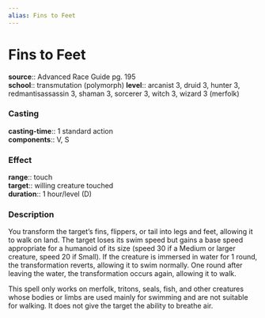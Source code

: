 ```yaml
---
alias: Fins to Feet
---
```


# Fins to Feet 

**source**:: Advanced Race Guide pg. 195  
**school**:: transmutation (polymorph)
**level**:: arcanist 3, druid 3, hunter 3, redmantisassassin 3, shaman 3, sorcerer 3, witch 3, wizard 3 (merfolk)

### Casting 

**casting-time**:: 1 standard action  
**components**:: V, S

### Effect 

**range**:: touch  
**target**:: willing creature touched  
**duration**:: 1 hour/level (D)

### Description 

You transform the target’s fins, flippers, or tail into legs and feet, allowing it to walk on land. The target loses its swim speed but gains a base speed appropriate for a humanoid of its size (speed 30 if a Medium or larger creature, speed 20 if Small). If the creature is immersed in water for 1 round, the transformation reverts, allowing it to swim normally. One round after leaving the water, the transformation occurs again, allowing it to walk.  
  
This spell only works on merfolk, tritons, seals, fish, and other creatures whose bodies or limbs are used mainly for swimming and are not suitable for walking. It does not give the target the ability to breathe air.

